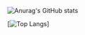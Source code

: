 ![Anurag's GitHub stats](https://github-readme-stats.vercel.app/api?username=andersoney&count_private=true&hide=stars,issues,contribs&theme=dark&show_icons=true&locale=pt-br)

[![Top Langs](https://github-readme-stats.vercel.app/api/top-langs/?username=andersoney&layout=compact&count_private=true&locale=pt-br&hide=jupyter%20notebook,SourcePawn,shell,pascal,c,ApacheConf,Makefile,Dockerfile,Roff&langs_count=8&theme=dark)]

<!-- [![willianrod's wakatime stats](https://github-readme-stats.vercel.app/api/wakatime?username=andersoney)](https://github.com/anuraghazra/github-readme-stats) -->
